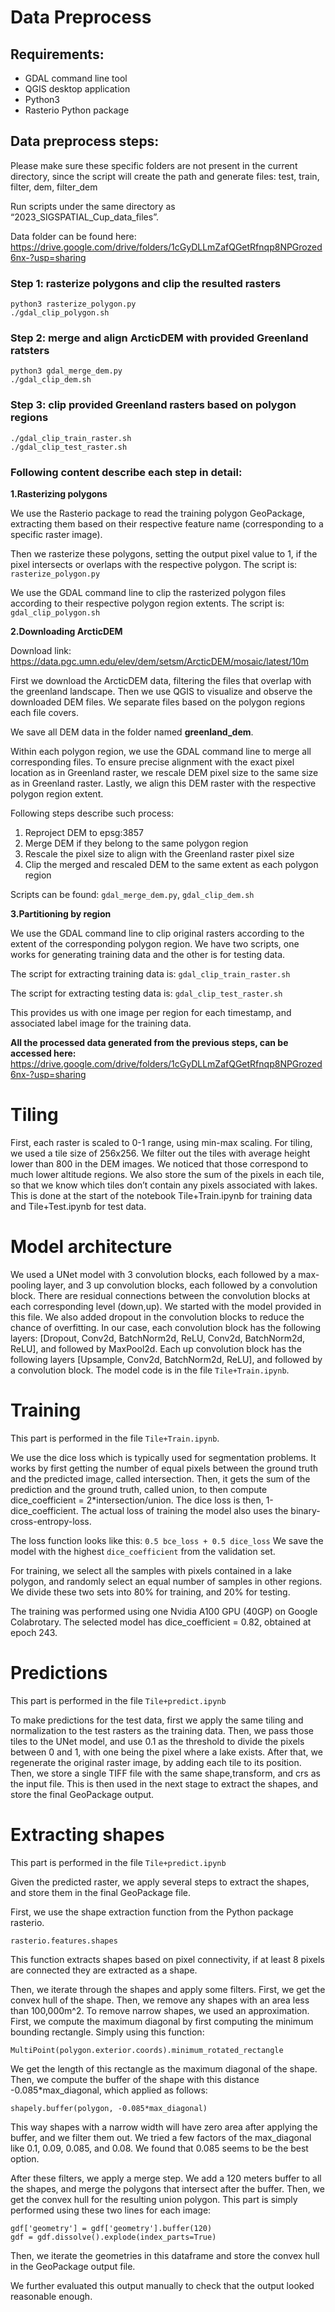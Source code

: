 ﻿# Data Preprocess
## Requirements:
- GDAL command line tool
- QGIS desktop application
- Python3
- Rasterio Python package


## Data preprocess steps:
Please make sure these specific folders are not present in the current directory, since the script will create the path and generate files: test, train, filter, dem, filter_dem


Run scripts under the same directory as “2023_SIGSPATIAL_Cup_data_files”. 

Data folder can be found here: https://drive.google.com/drive/folders/1cGyDLLmZafQGetRfnqp8NPGrozed6nx-?usp=sharing


### Step 1: rasterize polygons and clip the resulted rasters
```
python3 rasterize_polygon.py
./gdal_clip_polygon.sh
```


### Step 2: merge and align ArcticDEM with provided Greenland ratsters
```
python3 gdal_merge_dem.py
./gdal_clip_dem.sh
```



### Step 3:  clip provided Greenland rasters based on polygon regions
```
./gdal_clip_train_raster.sh
./gdal_clip_test_raster.sh
```


### Following content describe each step in detail:
**1.Rasterizing polygons**

We use the Rasterio package to read the training polygon GeoPackage, extracting them based on their respective feature name (corresponding to a specific raster image).

Then we rasterize these polygons, setting the output pixel value to 1, if the pixel intersects or overlaps with the respective polygon.
The script is: `rasterize_polygon.py`


We use the GDAL command line to clip the rasterized polygon files according to their respective polygon region extents.
The script is: `gdal_clip_polygon.sh`


**2.Downloading ArcticDEM**

Download link: https://data.pgc.umn.edu/elev/dem/setsm/ArcticDEM/mosaic/latest/10m

First we download the ArcticDEM data, filtering the files that overlap with the greenland landscape.
Then we use QGIS to visualize and observe the downloaded DEM files. We separate files based on the polygon regions each file covers.

We save all DEM data in the folder named **greenland_dem**.

Within each polygon region, we use the GDAL command line to merge all corresponding files.
To ensure precise alignment with the exact pixel location as in Greenland raster, we rescale DEM pixel size to the same size as in Greenland raster.
Lastly, we align this DEM raster with the respective polygon region extent.

Following steps describe such process:
1. Reproject DEM to epsg:3857
2. Merge DEM if they belong to the same polygon region
3. Rescale the pixel size to align with the Greenland raster pixel size
4. Clip the merged and rescaled DEM to the same extent as each polygon region
   
Scripts can be found: `gdal_merge_dem.py`, `gdal_clip_dem.sh`


**3.Partitioning by region**

We use the GDAL command line to clip original rasters according to the extent of the corresponding polygon region.
We have two scripts, one works for generating training data and the other is for testing data.

The script for extracting training data is: `gdal_clip_train_raster.sh`

The script for extracting testing data is: `gdal_clip_test_raster.sh`


This provides us with one image per region for each timestamp, and associated label image for the training data.



**All the processed data generated from the previous steps, can be accessed here:**
https://drive.google.com/drive/folders/1cGyDLLmZafQGetRfnqp8NPGrozed6nx-?usp=sharing


# Tiling
First, each raster is scaled to 0-1 range, using min-max scaling. For tiling, we used a tile size of 256x256. We filter out the tiles with average height lower than 800 in the DEM images. We noticed that those correspond to much lower altitude regions. We also store the sum of the pixels in each tile, so that we know which tiles don’t contain any pixels associated with lakes. This is done at the start of the notebook Tile+Train.ipynb for training data and Tile+Test.ipynb for test data.


# Model architecture
We used a UNet model with 3 convolution blocks, each followed by a max-pooling layer, and 3 up convolution blocks, each followed by a convolution block. There are residual connections between the convolution blocks at each corresponding level (down,up). We started with the model provided in this file. We also added dropout in the convolution blocks to reduce the chance of overfitting. In our case, each convolution block has the following layers: [Dropout, Conv2d, BatchNorm2d, ReLU, Conv2d, BatchNorm2d, ReLU], and followed by MaxPool2d. Each up convolution block has the following layers [Upsample, Conv2d, BatchNorm2d, ReLU], and followed by a convolution block. The model code is in the file `Tile+Train.ipynb`.

# Training
This part is performed in the file `Tile+Train.ipynb`.


We use the dice loss which is typically used for segmentation problems.
It works by first getting the number of equal pixels between the ground truth and the predicted image, called intersection. Then, it gets the sum of the prediction and the ground truth, called union, to then compute dice_coefficient = 2*intersection/union. The dice loss is then, 1-dice_coefficient.
The actual loss of training the model also uses the binary-cross-entropy-loss.


The loss function looks like this:    `0.5 bce_loss + 0.5 dice_loss`
We save the model with the highest `dice_coefficient` from the validation set.


For training, we select all the samples with pixels contained in a lake polygon, and randomly select an equal number of samples in other regions. We divide these two sets into 80% for training, and 20% for testing.


The training was performed using one Nvidia A100 GPU (40GP) on Google Colabrotary.
The selected model has dice_coefficient = 0.82, obtained at epoch 243.


# Predictions
This part is performed in the file `Tile+predict.ipynb`


To make predictions for the test data, first we apply the same tiling and normalization to the test rasters as the training data. Then, we pass those tiles to the UNet model, and use 0.1 as the threshold to divide the pixels between 0 and 1, with one being the pixel where a lake exists. After that, we regenerate the original raster image, by adding each tile to its position. Then, we store a single TIFF file with the same shape,transform, and crs as the input file. This is then used in the next stage to extract the shapes, and store the final GeoPackage output.


# Extracting shapes


This part is performed in the file `Tile+predict.ipynb`


Given the predicted raster, we apply several steps to extract the shapes, and store them in the final GeoPackage file.


First, we use the shape extraction function from the Python package rasterio.



`rasterio.features.shapes`



This function extracts shapes based on pixel connectivity, if at least 8 pixels are connected they are extracted as a shape.


Then, we iterate through the shapes and apply some filters. First, we get the convex hull of the shape. Then, we remove any shapes with an area less than 100,000m^2. To remove narrow shapes, we used an approximation. First, we compute the maximum diagonal by first computing the minimum bounding rectangle. Simply using this function:

```
MultiPoint(polygon.exterior.coords).minimum_rotated_rectangle
```


We get the length of this rectangle as the maximum diagonal of the shape. Then, we compute the buffer of the shape with this distance -0.085*max_diagonal, which applied as follows:


```
shapely.buffer(polygon, -0.085*max_diagonal)
```

This way shapes with a narrow width will have zero area after applying the buffer, and we filter them out. We tried a few factors of the max_diagonal like 0.1, 0.09, 0.085, and 0.08. We found that 0.085 seems to be the best option.


After these filters, we apply a merge step. We add a 120 meters buffer to all the shapes, and merge the polygons that intersect after the buffer. Then, we get the convex hull for the resulting union polygon. This part is simply performed using these two lines for each image:


```
gdf['geometry'] = gdf['geometry'].buffer(120)
gdf = gdf.dissolve().explode(index_parts=True)
```

Then, we iterate the geometries in this dataframe and store the convex hull in the GeoPackage output file.


We further evaluated this output manually to check that the output looked reasonable enough.
